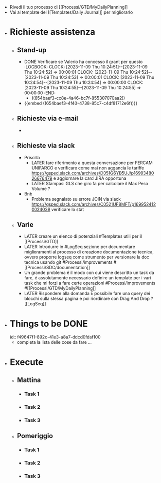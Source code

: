 - Rivedi il tuo processo di [[Processi/GTD/MyDailyPlanning]]
- Vai al template del [[Templates/Daily Journal]] per migliorarlo
- # Richieste assistenza
	- ## Stand-up
		- DONE Verificare se Valerio ha concesso il grant per questo
		  :LOGBOOK:
		  CLOCK: [2023-11-09 Thu 10:24:51]--[2023-11-09 Thu 10:24:52] =>  00:00:01
		  CLOCK: [2023-11-09 Thu 10:24:52]--[2023-11-09 Thu 10:24:53] =>  00:00:01
		  CLOCK: [2023-11-09 Thu 10:24:54]--[2023-11-09 Thu 10:24:54] =>  00:00:00
		  CLOCK: [2023-11-09 Thu 10:24:55]--[2023-11-09 Thu 10:24:55] =>  00:00:00
		  :END:
			- ((654baef3-cc8e-4a46-bc7f-855307070aa2))
		- {{embed ((654baef3-4f40-4738-85c7-c4df81712e6f))}}
	- ## Richieste via e-mail
		-
	- ## Richieste via slack
		- Priscilla
			- LATER fare riferimento a questa conversazione per FERCAM UNIFARCO e verificare come mai non aggancia le tariffe https://gsped.slack.com/archives/D051G6YB5UJ/p1699348026676479 e aggiornare la card JIRA opportuna
			- LATER Stampasi GLS che giro fa per calcolare il Max Peso Volume ?
		- Bnb
			- Problema segnalato su errore JOIN via slack https://gsped.slack.com/archives/C0521UF8MFT/p1699524120024039 verificare lo stat
	- ## Varie
		- LATER creare un elenco di potenziali #Templates utili per il [[Processi/GTD]]
		- LATER Introdurre in #LogSeq sezione per documentare miglioramenti al processo di creazione documentazione tecnica, ovvero proporre logseq come strumento per versionare la doc tecnica usando git #Processi/improvements #[[Processi/SDC/documentation]]
		- Un grande problema é il modo con cui viene descritto un task da fare, é assolutamente necessario definire un template per i vari task che mi forzi a fare certe operazioni #Processi/improvements #[[Processi/GTD/MyDailyPlanning]]
		- LATER Rispondere alla domanda É possibile fare una query dei blocchi sulla stessa pagina e poi riordinare con Drag And Drop ? [[LogSeq]]
- # Things to be DONE
  id:: f49647f1-892c-41e3-a8a7-ddcd0fdaf100
	- completa la lista delle cose da fare ...
- # Execute
	- ## Mattina
		- ### Task 1
		- ### Task 2
		- ### Task 3
	- ## Pomeriggio
		- ### Task 1
		- ### Task 2
		- ### Task 3